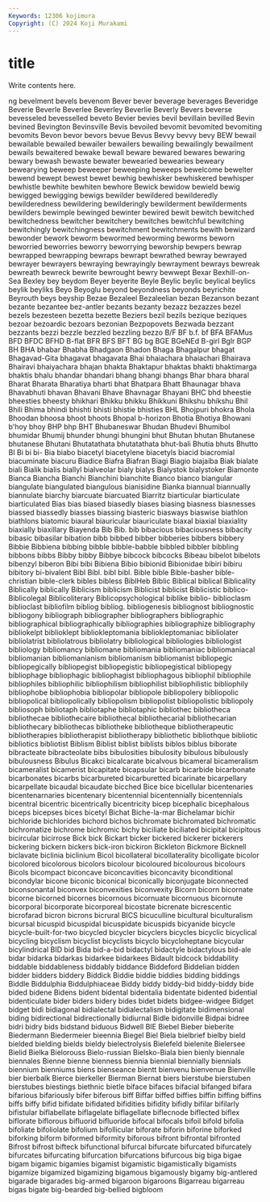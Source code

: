 ```yaml
---
Keywords: 12306 kojimura
Copyright: (C) 2024 Koji Murakami
---
```


# title

Write contents here.



ng bevelment bevels bevenom Bever bever beverage beverages
Beveridge Beverie Beverle Beverlee Beverley Beverlie Beverly Bevers beverse bevesseled
bevesselled beveto Bevier bevies bevil bevillain bevilled Bevin bevined Bevington
Bevinsville Bevis bevoiled bevomit bevomited bevomiting bevomits Bevon bevor bevors
bevue Bevus Bevvy bevvy bevy BEW bewail bewailable bewailed bewailer
bewailers bewailing bewailingly bewailment bewails bewaitered bewake bewall beware bewared
bewares bewaring bewary bewash bewaste bewater bewearied bewearies beweary bewearying
beweep beweeper beweeping beweeps bewelcome bewelter bewend bewept bewest bewet
bewhig bewhisker bewhiskered bewhisper bewhistle bewhite bewhiten bewhore Bewick bewidow
bewield bewig bewigged bewigging bewigs bewilder bewildered bewilderedly bewilderedness bewildering
bewilderingly bewilderment bewilderments bewilders bewimple bewinged bewinter bewired bewit bewitch
bewitched bewitchedness bewitcher bewitchery bewitches bewitchful bewitching bewitchingly bewitchingness bewitchment
bewitchments bewith bewizard bewonder bework beworm bewormed beworming beworms beworn
beworried beworries beworry beworrying beworship bewpers bewrap bewrapped bewrapping bewraps
bewrapt bewrathed bewray bewrayed bewrayer bewrayers bewraying bewrayingly bewrayment bewrays
bewreak bewreath bewreck bewrite bewrought bewry bewwept Bexar Bexhill-on-Sea Bexley
bey beydom Beyer beyerite Beyle Beylic beylic beylical beylics beylik
beyliks Beyo Beyoglu beyond beyondness beyonds beyrichite Beyrouth beys beyship
Bezae Bezaleel Bezaleelian bezan Bezanson bezant bezante bezantee bez-antler bezants
bezanty bezazz bezazzes bezel bezels bezesteen bezetta bezette Beziers bezil
bezils bezique beziques bezoar bezoardic bezoars bezonian Bezpopovets Bezwada bezzant
bezzants bezzi bezzle bezzled bezzling bezzo B/F BF b.f. bf
BFA BFAMus BFD BFDC BFHD B-flat BFR BFS BFT BG
bg BGE BGeNEd B-girl Bglr BGP BH BHA bhabar Bhabha
Bhadgaon Bhadon Bhaga Bhagalpur bhagat Bhagavad-Gita bhagavat bhagavata Bhai bhaiachara
bhaiachari Bhairava Bhairavi bhaiyachara bhajan bhakta Bhaktapur bhaktas bhakti bhaktimarga
bhaktis bhalu bhandar bhandari bhang bhangi bhangs Bhar bhara bharal
Bharat Bharata Bharatiya bharti bhat Bhatpara Bhatt Bhaunagar bhava Bhavabhuti
bhavan Bhavani Bhave Bhavnagar Bhayani BHC bhd bheestie bheesties bheesty
bhikhari Bhikku bhikku Bhikkuni Bhikshu bhikshu Bhil Bhili Bhima bhindi
bhishti bhisti bhistie bhisties BHL Bhojpuri bhokra Bhola Bhoodan bhoosa
bhoot bhoots Bhopal b-horizon Bhotia Bhotiya Bhowani b'hoy bhoy BHP
bhp BHT Bhubaneswar Bhudan Bhudevi Bhumibol bhumidar Bhumij bhunder bhungi
bhungini bhut Bhutan bhutan Bhutanese bhutanese Bhutani Bhutatathata bhutatathata bhut-bali
Bhutia bhuts Bhutto BI Bi bi bi- Bia biabo biacetyl
biacetylene biacetyls biacid biacromial biacuminate biacuru Biadice Biafra Biafran Biagi
Biagio biajaiba Biak bialate biali Bialik bialis biallyl bialveolar bialy
bialys Bialystok bialystoker Biamonte Bianca Biancha Bianchi Bianchini bianchite Bianco
bianco biangular biangulate biangulated biangulous bianisidine Bianka biannual biannually biannulate
biarchy biarcuate biarcuated Biarritz biarticular biarticulate biarticulated Bias bias biased
biasedly biases biasing biasness biasnesses biassed biassedly biasses biassing biasteric
biasways biaswise biathlon biathlons biatomic biaural biauricular biauriculate biaxal biaxial
biaxiality biaxially biaxillary Biayenda Bib Bib. bib bibacious bibaciousness bibacity
bibasic bibasilar bibation bibb bibbed bibber bibberies bibbers bibbery Bibbie
Bibbiena bibbing bibble bibble-babble bibbled bibbler bibbling bibbons bibbs Bibby
bibby Bibbye bibcock bibcocks Bibeau bibelot bibelots bibenzyl biberon Bibi
bibi Bibiena Bibio bibionid Bibionidae bibiri bibiru bibitory bi-bivalent Bibl
Bibl. bibl bibl. Bible bible Bible-basher bible-christian bible-clerk bibles bibless
BiblHeb Biblic Biblical biblical Biblicality Biblically biblically Biblicism biblicism Biblicist
biblicist Biblicistic biblico- Biblicolegal Biblicoliterary Biblicopsychological biblike biblio- biblioclasm biblioclast
bibliofilm bibliog bibliog. bibliogenesis bibliognost bibliognostic bibliogony bibliograph bibliographer bibliographers
bibliographic bibliographical bibliographically bibliographies bibliographize bibliography bibliokelpt biblioklept bibliokleptomania bibliokleptomaniac
bibliolater bibliolatrist bibliolatrous bibliolatry bibliological bibliologies bibliologist bibliology bibliomancy bibliomane
bibliomania bibliomaniac bibliomaniacal bibliomanian bibliomanianism bibliomanism bibliomanist bibliopegic bibliopegically bibliopegist
bibliopegistic bibliopegistical bibliopegy bibliophage bibliophagic bibliophagist bibliophagous bibliophil bibliophile bibliophiles
bibliophilic bibliophilism bibliophilist bibliophilistic bibliophily bibliophobe bibliophobia bibliopolar bibliopole bibliopolery
bibliopolic bibliopolical bibliopolically bibliopolism bibliopolist bibliopolistic bibliopoly bibliosoph bibliotaph bibliotaphe
bibliotaphic bibliothec bibliotheca bibliothecae bibliothecaire bibliothecal bibliothecarial bibliothecarian bibliothecary bibliothecas
bibliotheke bibliotheque bibliotherapeutic bibliotherapies bibliotherapist bibliotherapy bibliothetic bibliothque bibliotic bibliotics
bibliotist Biblism Biblist biblist biblists biblos biblus biborate bibracteate bibracteolate
bibs bibulosities bibulosity bibulous bibulously bibulousness Bibulus Bicakci bicalcarate bicalvous
bicameral bicameralism bicameralist bicamerist bicapitate bicapsular bicarb bicarbide bicarbonate bicarbonates
bicarbs bicarbureted bicarburetted bicarinate bicarpellary bicarpellate bicaudal bicaudate bicched Bice
bice bicellular bicentenaries bicentenarnaries bicentenary bicentennial bicentennially bicentennials bicentral bicentric
bicentrically bicentricity bicep bicephalic bicephalous biceps bicepses bices bicetyl Bichat
Biche-la-mar Bichelamar bichir bichloride bichlorides bichord bichos bichromate bichromated bichromatic
bichromatize bichrome bichromic bichy biciliate biciliated bicipital bicipitous bicircular bicirrose
Bick bick Bickart bicker bickered bickerer bickerers bickering bickern bickers
bick-iron bickiron Bickleton Bickmore Bicknell biclavate biclinia biclinium Bicol bicollateral
bicollaterality bicolligate bicolor bicolored bicolorous bicolors bicolour bicoloured bicolourous bicolours
Bicols bicompact biconcave biconcavities biconcavity biconditional bicondylar bicone biconic biconical
biconically biconjugate biconnected biconsonantal biconvex biconvexities biconvexity Bicorn bicorn bicornate
bicorne bicorned bicornes bicornous bicornuate bicornuous bicornute bicorporal bicorporate bicorporeal
bicostate bicrenate bicrescentic bicrofarad bicron bicrons bicrural BICS bicuculline bicultural
biculturalism bicursal bicuspid bicuspidal bicuspidate bicuspids bicyanide bicycle bicycle-built-for-two bicycled
bicycler bicyclers bicycles bicyclic bicyclical bicycling bicyclism bicyclist bicyclists bicyclo
bicycloheptane bicycular bicylindrical BID bid Bida bid-a-bid bidactyl bidactyle bidactylous
bid-ale bidar bidarka bidarkas bidarkee bidarkees Bidault bidcock biddability biddable
biddableness biddably biddance Biddeford Biddelian bidden bidder bidders biddery Biddick
Biddie biddie biddies bidding biddings Biddle Biddulphia Biddulphiaceae Biddy biddy
biddy-bid biddy-biddy bide bided bidene Bidens bident bidental bidentalia bidentate
bidented bidential bidenticulate bider biders bidery bides bidet bidets bidgee-widgee
Bidget bidget bidi bidiagonal bidialectal bidialectalism bidigitate bidimensional biding bidirectional
bidirectionally bidiurnal Bidle bidonville Bidpai bidree bidri bidry bids bidstand
biduous Bidwell BIE Biebel Bieber bieberite Biedermann Biedermeier bieennia Biegel
Biel Biela bielbrief bielby bield bielded bielding bields bieldy bielectrolysis
Bielefeld bielenite Bielersee Bielid Bielka Bielorouss Bielo-russian Bielsko-Biala bien bienly
biennale biennales Bienne bienne bienness biennia biennial biennially biennials biennium
bienniums biens bienseance bientt bienvenu bienvenue Bienville bier bierbalk Bierce
bierkeller Bierman Biernat biers bierstube bierstuben bierstubes biestings biethnic bietle
biface bifaces bifacial bifanged bifara bifarious bifariously bifer biferous biff
Biffar biffed biffies biffin biffing biffins biffs biffy bifid bifidate
bifidated bifidities bifidity bifidly bifilar bifilarly bifistular biflabellate biflagelate biflagellate
biflecnode biflected biflex biflorate biflorous bifluorid bifluoride bifocal bifocals bifoil
bifold bifolia bifoliate bifoliolate bifolium bifollicular biforate biforin biforine biforked
biforking biform biformed biformity biforous bifront bifrontal bifronted Bifrost bifrost
bifteck bifunctional bifurcal bifurcate bifurcated bifurcately bifurcates bifurcating bifurcation bifurcations
bifurcous big biga bigae bigam bigamic bigamies bigamist bigamistic bigamistically
bigamists bigamize bigamized bigamizing bigamous bigamously bigamy big-antlered bigarade bigarades
big-armed bigaroon bigaroons Bigarreau bigarreau bigas bigate big-bearded big-bellied bigbloom
